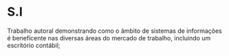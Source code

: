 # S.I
Trabalho autoral demonstrando como o âmbito de sistemas de informações é beneficente nas diversas áreas do mercado de trabalho, incluindo um escritório contábil;
